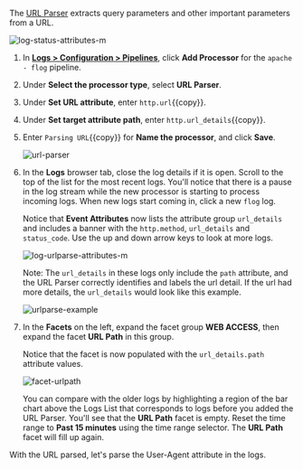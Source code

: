 The <a href="https://docs.datadoghq.com/logs/processing/processors/?tab=ui#url-parser" target="_blank">URL Parser</a> extracts query parameters and other important parameters from a URL.

![log-status-attributes-m](logspipeline/assets/log-status-attributes-m.png)

1. In <a href="https://app.datadoghq.com/logs/pipelines" target="_blank">**Logs > Configuration > Pipelines**</a>, click **Add Processor** for the `apache - flog` pipeline.

2. Under **Select the processor type**, select **URL Parser**.

3. Under **Set URL attribute**, enter `http.url`{{copy}}.

4. Under **Set target attribute path**, enter `http.url_details`{{copy}}.

5. Enter `Parsing URL`{{copy}} for **Name the processor**, and click **Save**.

    ![url-parser](logspipeline/assets/url-parser.png)

6. In the **Logs** browser tab, close the log details if it is open. Scroll to the top of the list for the most recent logs. You'll notice that there is a pause in the log stream while the new processor is starting to process incoming logs. When new logs start coming in, click a new `flog` log.

    Notice that **Event Attributes** now lists the attribute group `url_details` and includes a banner with the `http.method`, `url_details` and `status_code`. Use the up and down arrow keys to look at more logs. 

    ![log-urlparse-attributes-m](logspipeline/assets/log-urlparse-attributes-m.png)
    
    Note: The `url_details` in these logs only include the `path` attribute, and the URL Parser correctly identifies and labels the url detail. If the url had more details, the `url_details` would look like this example.

    ![urlparse-example](logspipeline/assets/urlparse-example.png)

7. In the **Facets** on the left, expand the facet group **WEB ACCESS**, then expand the facet **URL Path** in this group. 

    Notice that the facet is now populated with the `url_details.path` attribute values. 

    ![facet-urlpath](logspipeline/assets/facet-urlpath.png)

    You can compare with the older logs by highlighting a region of the bar chart above the Logs List that corresponds to logs before you added the URL Parser. You'll see that the **URL Path** facet is empty. Reset the time range to **Past 15 minutes** using the time range selector. The **URL Path** facet will fill up again.

With the URL parsed, let's parse the User-Agent attribute in the logs.
